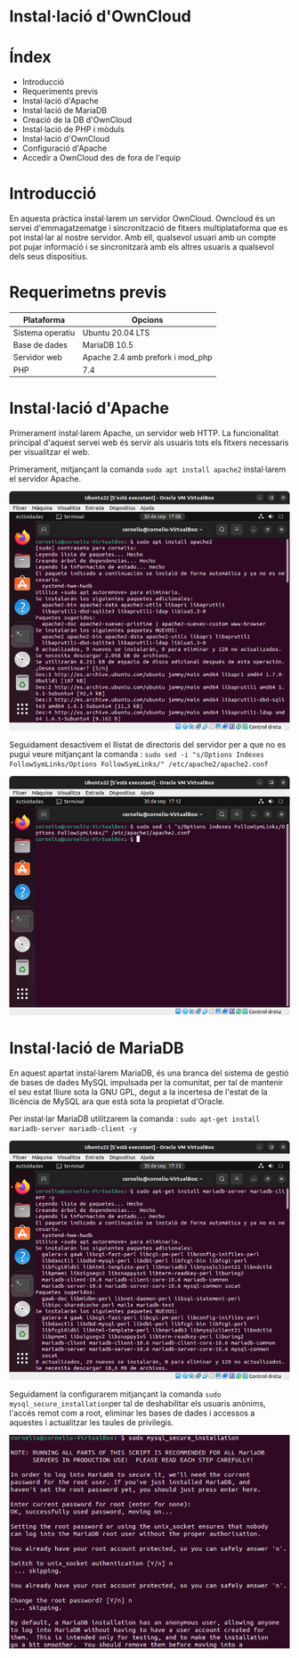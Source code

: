 # Instal·lació d'OwnCloud








# Índex
* Introducció
* Requeriments previs
* Instal·lació d'Apache
* Instal·lació de MariaDB
* Creació de la DB d'OwnCloud
* Instal·lació de PHP i mòduls
* Instal·lació d'OwnCloud
* Configuració d'Apache
* Accedir a OwnCloud des de fora de l'equip




# Introducció

En aquesta pràctica instal·larem un servidor OwnCloud.
Owncloud és un servei d'emmagatzematge i sincronització de fitxers multiplataforma que es pot instal·lar al nostre servidor. 
Amb ell, qualsevol usuari amb un compte pot pujar informació i se sincronitzarà amb els altres usuaris a qualsevol dels seus dispositius.



# Requerimetns previs

| Plataforma | Opcions |
| ----------- | ----------- |
| Sistema operatiu | Ubuntu 20.04 LTS |
| Base de dades | MariaDB 10.5 |
| Servidor web | Apache 2.4 amb prefork i mod_php |
| PHP | 7.4 |




# Instal·lació d'Apache

Primerament instal·larem Apache, un servidor web HTTP. La funcionalitat principal d'aquest servei web és servir als usuaris tots els fitxers necessaris per visualitzar el web.

Primerament, mitjançant la comanda `sudo apt install apache2` instal·larem el servidor Apache.

![image](inst-apache-1.png)

Seguidament desactivem el llistat de directoris del servidor per a que no es pugui veure mitjançant la comanda : `sudo sed -i "s/Options Indexes FollowSymLinks/Options FollowSymLinks/" /etc/apache2/apache2.conf`

![image](inst-apache-2.png)




# Instal·lació de MariaDB

En aquest apartat instal·larem MariaDB, és una branca del sistema de gestió de bases de dades MySQL impulsada per la comunitat, per tal de mantenir el seu estat lliure sota la GNU GPL, degut a la incertesa de l'estat de la llicència de MySQL ara que està sota la propietat d'Oracle.

Per instal·lar MariaDB utilitzarem la comanda : `sudo apt-get install mariadb-server mariadb-client -y`

![image](inst-mariadb-1.png)

Seguidament la configurarem mitjançant la comanda `sudo mysql_secure_installation`per tal de deshabilitar els usuaris anònims, l'accés remot com a root, eliminar les bases de dades i accessos a aquestes i actualitzar les taules de privilegis.

![image](inst-mariadb-2.png)
